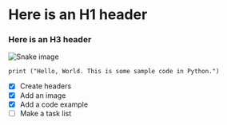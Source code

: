# Here is an H1 header

### Here is an H3 header

![Snake image](https://upload.wikimedia.org/wikipedia/commons/thumb/6/60/Trimeresurus_sabahi_fucatus%2C_Banded_pit_viper_-_Takua_Pa_District%2C_Phang-nga_Province_%2846710893582%29.jpg/220px-Trimeresurus_sabahi_fucatus%2C_Banded_pit_viper_-_Takua_Pa_District%2C_Phang-nga_Province_%2846710893582%29.jpg) 

``` python3
print ("Hello, World. This is some sample code in Python.")
```

- [x] Create headers
- [x] Add an image
- [x] Add a code example
- [ ] Make a task list

